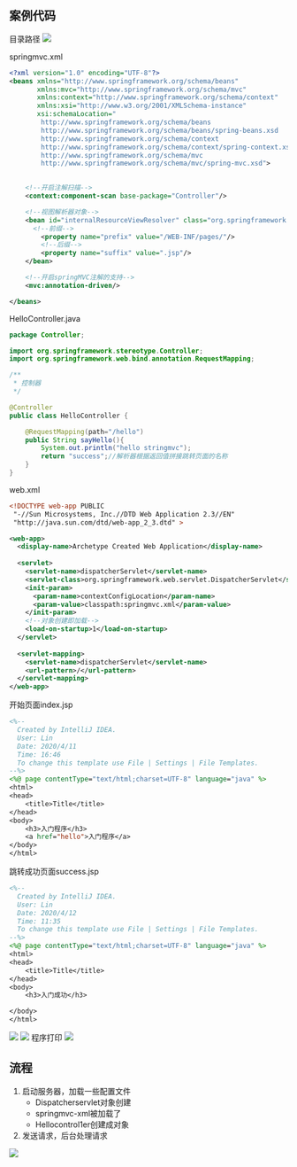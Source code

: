 ## 案例代码
目录路径
<img src="https://gitee.com/zero049/MyNoteImages/raw/master/Annotation 2020-04-12 120209.png">

springmvc.xml
```xml
<?xml version="1.0" encoding="UTF-8"?>
<beans xmlns="http://www.springframework.org/schema/beans"
       xmlns:mvc="http://www.springframework.org/schema/mvc"
       xmlns:context="http://www.springframework.org/schema/context"
       xmlns:xsi="http://www.w3.org/2001/XMLSchema-instance"
       xsi:schemaLocation="
        http://www.springframework.org/schema/beans
        http://www.springframework.org/schema/beans/spring-beans.xsd
        http://www.springframework.org/schema/context
        http://www.springframework.org/schema/context/spring-context.xsd
        http://www.springframework.org/schema/mvc
        http://www.springframework.org/schema/mvc/spring-mvc.xsd">

    
    <!--开启注解扫描-->
    <context:component-scan base-package="Controller"/>

    <!--视图解析器对象-->
    <bean id="internalResourceViewResolver" class="org.springframework.web.servlet.view.InternalResourceViewResolver">
      <!--前缀-->
        <property name="prefix" value="/WEB-INF/pages/"/>
        <!--后缀-->
        <property name="suffix" value=".jsp"/>
    </bean>

    <!--开启springMVC注解的支持-->
    <mvc:annotation-driven/>

</beans>
```
HelloController.java
```java
package Controller;

import org.springframework.stereotype.Controller;
import org.springframework.web.bind.annotation.RequestMapping;

/**
 * 控制器
 */

@Controller
public class HelloController {

    @RequestMapping(path="/hello")
    public String sayHello(){
        System.out.println("hello stringmvc");
        return "success";//解析器根据返回值拼接跳转页面的名称
    }
}

```
web.xml
```xml
<!DOCTYPE web-app PUBLIC
 "-//Sun Microsystems, Inc.//DTD Web Application 2.3//EN"
 "http://java.sun.com/dtd/web-app_2_3.dtd" >

<web-app>
  <display-name>Archetype Created Web Application</display-name>
  
  <servlet>
    <servlet-name>dispatcherServlet</servlet-name>
    <servlet-class>org.springframework.web.servlet.DispatcherServlet</servlet-class>
    <init-param>
      <param-name>contextConfigLocation</param-name>
      <param-value>classpath:springmvc.xml</param-value>
    </init-param>
    <!--对象创建即加载-->
    <load-on-startup>1</load-on-startup>
  </servlet>
  
  <servlet-mapping>
    <servlet-name>dispatcherServlet</servlet-name>
    <url-pattern>/</url-pattern>
  </servlet-mapping>
</web-app>

```
开始页面index.jsp
```jsp
<%--
  Created by IntelliJ IDEA.
  User: Lin
  Date: 2020/4/11
  Time: 16:46
  To change this template use File | Settings | File Templates.
--%>
<%@ page contentType="text/html;charset=UTF-8" language="java" %>
<html>
<head>
    <title>Title</title>
</head>
<body>
    <h3>入门程序</h3>
    <a href="hello">入门程序</a>
</body>
</html>

```
跳转成功页面success.jsp
```jsp
<%--
  Created by IntelliJ IDEA.
  User: Lin
  Date: 2020/4/12
  Time: 11:35
  To change this template use File | Settings | File Templates.
--%>
<%@ page contentType="text/html;charset=UTF-8" language="java" %>
<html>
<head>
    <title>Title</title>
</head>
<body>
    <h3>入门成功</h3>

</body>
</html>

```
<img src="https://gitee.com/zero049/MyNoteImages/raw/master/Annotation 2020-04-12 120622.png">
<img src="https://gitee.com/zero049/MyNoteImages/raw/master/Annotation 2020-04-12 120651.png">
程序打印
<img src="https://gitee.com/zero049/MyNoteImages/raw/master/Annotation 2020-04-12 120713.png">

## 流程
1. 启动服务器，加载一些配置文件
    * Dispatcherservlet对象创建
    * springmvc-xml被加载了
    * Hellocontrol1er创建成对象
2. 发送请求，后台处理请求
<img src="https://gitee.com/zero049/MyNoteImages/raw/master/Annotation 2020-04-12 122544.png">

